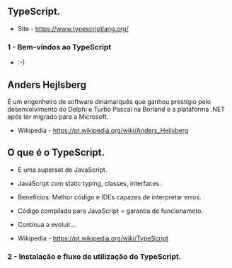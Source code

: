 ## TypeScript.
- Site - https://www.typescriptlang.org/

### 1 - Bem-vindos ao TypeScript
- :-)

## Anders Hejlsberg

É um engenheiro de software dinamarquês que ganhou prestígio pelo desenvolvimento do Delphi e Turbo Pascal na Borland e a plataforma .NET após ter migrado para a Microsoft.

- Wikipedia - https://pt.wikipedia.org/wiki/Anders_Hejlsberg

## O que é o TypeScript.
- É uma superset de JavaScript.
- JavaScript com static typing, classes, interfaces.
- Benefícios: Melhor código e IDEs capazes de interpretar erros.
- Código compilado para JavaScript = garantia de funcionameto.
- Continua a evoluir...

- Wikipedia - https://pt.wikipedia.org/wiki/TypeScript


### 2 - Instalação e fluxo de utilização do TypeScript.



















